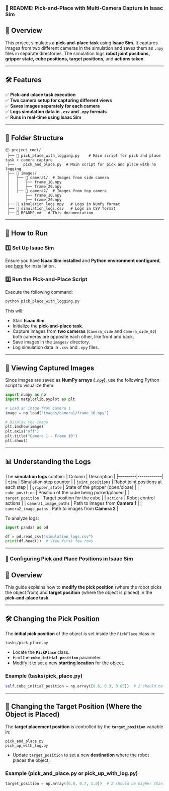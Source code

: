 ### **📌 README: Pick-and-Place with Multi-Camera Capture in Isaac Sim**  

## **📖 Overview**  
This project simulates a **pick-and-place task** using **Isaac Sim**. It captures images from two different cameras in the simulation and saves them as `.npy` files in separate directories. The simulation logs **robot joint positions, gripper state, cube positions, target positions**, and **actions taken**.

---

## **🛠️ Features**
✅ **Pick-and-place task execution**  
✅ **Two camera setup for capturing different views**  
✅ **Saves images separately for each camera**  
✅ **Logs simulation data in `.csv` and `.npy` formats**  
✅ **Runs in real-time using Isaac Sim**

---

## **📂 Folder Structure**
```
📦 project_root/
 ├── 📜 pick_place_with_logging.py    # Main script for pick and place task + camera capture
 ├──    pick_and_place.py  # Main script for pick and place with no logging
 ├── 📂 images/  
 │   ├── 📂 camera1/  # Images from side camera
 │   │   ├── frame_10.npy
 │   │   ├── frame_20.npy
 │   ├── 📂 camera2/  # Images from top camera
 │       ├── frame_10.npy
 │       ├── frame_20.npy
 ├── 📜 simulation_logs.npy   # Logs in NumPy format
 ├── 📜 simulation_logs.csv   # Logs in CSV format
 ├── 📜 README.md   # This documentation
```

---

## **🚀 How to Run**
### **1️⃣ Set Up Isaac Sim**
Ensure you have **Isaac Sim installed** and **Python environment configured**, see [here](https://docs.isaacsim.omniverse.nvidia.com/latest/installation/index.html) for installation .

### **2️⃣ Run the Pick-and-Place Script**
Execute the following command:
```bash
python pick_place_with_logging.py
```
This will:
- Start **Isaac Sim**.
- Initialize the **pick-and-place task**.
- Capture images from **two cameras** (`Camera_side` and `Camera_side_02`) both cameras are opposite each other, like front and back.
- Save images in the `images/` directory.
- Log simulation data in `.csv` and `.npy` files.

---

## **📸 Viewing Captured Images**
Since images are saved as **NumPy arrays (`.npy`)**, use the following Python script to visualize them:

```python
import numpy as np
import matplotlib.pyplot as plt

# Load an image from Camera 1
image = np.load("images/camera1/frame_10.npy")

# Display the image
plt.imshow(image)
plt.axis("off")
plt.title("Camera 1 - Frame 10")
plt.show()
```

---

## **📊 Understanding the Logs**
The **simulation logs** contain:
| Column | Description |
|---------|------------|
| `time` | Simulation step counter |
| `joint_positions` | Robot joint positions at each step |
| `gripper_state` | State of the gripper (open/close) |
| `cube_position` | Position of the cube being picked/placed |
| `target_position` | Target position for the cube |
| `actions` | Robot control actions |
| `camera1_image_paths` | Path to images from **Camera 1** |
| `camera2_image_paths` | Path to images from **Camera 2** |

To analyze logs:
```python
import pandas as pd

df = pd.read_csv("simulation_logs.csv")
print(df.head())  # View first few rows
```

---

### **📌  Configuring Pick and Place Positions in Isaac Sim**

## **🔹 Overview**
This guide explains how to **modify the pick position** (where the robot picks the object from) and **target position** (where the object is placed) in the **pick-and-place task**.

---

## **🛠 Changing the Pick Position**
The **initial pick position** of the object is set inside the `PickPlace` class in:
```
tasks/pick_place.py
```
- Locate the **`PickPlace`** class.
- Find the **`cube_initial_position`** parameter.
- Modify it to set a new **starting location** for the object.

### **Example (tasks/pick_place.py)**
```python
self.cube_initial_position = np.array([0.6, 0.3, 0.85])  # Z should be higher than base either floor or table height
```

---

## **🎯 Changing the Target Position (Where the Object is Placed)**
The **target placement position** is controlled by the **`target_position`** variable in:
```
pick_and_place.py
pick_up_with_log.py
```
- Update `target_position` to set a new **destination** where the robot places the object.

### **Example (pick_and_place.py or pick_up_with_log.py)**
```python
target_position = np.array([0.8, 0.7, 1.0])  # Z should be higher than base either floor or table height
```